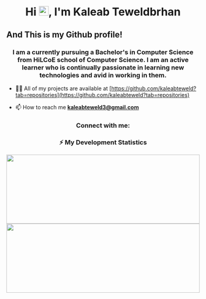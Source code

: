 <!-- Welcome Message  -->
<h1 align="center">Hi <img src="https://media.giphy.com/media/hvRJCLFzcasrR4ia7z/giphy.gif" width = "25px">, I'm Kaleab Teweldbrhan</h1>

<h2>And This is my Github profile!</h2>

<!-- About Me -->
<h3 align="center">I am a currently pursuing a Bachelor's in Computer Science from HiLCoE school of Computer Science. I am an active learner who is continually passionate in learning new technologies and avid in working in them.</h3>

- 👨‍💻 All of my projects are available at [https://github.com/kaleabteweld?tab=repositories](https://github.com/kaleabteweld?tab=repositories)

- 📫 How to reach me **kaleabteweld3@gmail.com**

<!-- Conatct Me -->

<h3 align="center">Connect with me:</h3>

<!-- <p align="center">
    <a href="https://linkedin.com/in/bitsu-mamo-55a24b194" target="blank"><img align="center" src="https://github.com/BitsuAMamo/BitsuAMamo/blob/main/assets/linkedin.svg" alt="bitsu-mamo" height="30" width="40" /></a>
    <a href="https://instagram.com/mrhappy985" target="blank"><img align="center" src="https://github.com/BitsuAMamo/BitsuAMamo/blob/main/assets/instagram.svg" alt="mrhappy985" height="30" width="40" /></a>
</p> -->

<!-- Langauges -->
<!-- <h3 align="center">Languages and Tools:</h3>
<p align="center"> 
    <a href="https://www.w3schools.com/cpp/" target="_blank"> <img src="https://raw.githubusercontent.com/devicons/devicon/master/icons/cplusplus/cplusplus-original.svg" alt="cplusplus" width="40" height="40"/> </a> 
    <a href="https://www.w3schools.com/css/" target="_blank"> <img src="https://raw.githubusercontent.com/devicons/devicon/master/icons/css3/css3-original-wordmark.svg" alt="css3" width="40" height="40"/> </a> 
    <a href="https://www.w3.org/html/" target="_blank"> <img src="https://raw.githubusercontent.com/devicons/devicon/master/icons/html5/html5-original-wordmark.svg" alt="html5" width="40" height="40"/> </a> 
    <a href="https://www.python.org" target="_blank"> <img src="https://raw.githubusercontent.com/devicons/devicon/master/icons/python/python-original.svg" alt="python" width="40" height="40"/> </a> 
</p> -->

<!-- GitHub stats -->  
<h3 align="center"><b>⚡ My Development Statistics</b></h3>

<p align="center">  
<!-- GitHub Stats -->  
    <img height="180em" width = "100%" src="https://github-readme-stats.vercel.app/api?username=kaleabteweld&show_icons=true&hide_border=true" />
<!-- Most Used Languages -->  
    <img height="180em" width = "100%" src="https://github-readme-stats.vercel.app/api/top-langs/?username=kaleabteweld&exclude_repo=KNN-Image-Classification&show_icons=true&hide_border=true&layout=compact&langs_count=8"/>  
</p>  

<!-- Icons From IconScout -->
